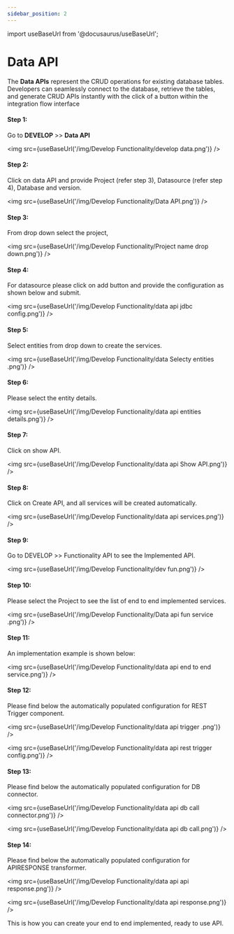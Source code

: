 ```yaml
---
sidebar_position: 2
---
```


import useBaseUrl from '@docusaurus/useBaseUrl';

# Data API

The **Data APIs** represent the CRUD operations for existing database tables. Developers can seamlessly connect to the database, retrieve the tables, and generate CRUD APIs instantly with the click of a button within the integration flow interface

#### Step 1: 

Go to **DEVELOP** >> **Data API** 

<img src={useBaseUrl('/img/Develop Functionality/develop data.png')} />

#### Step 2:

Click on data API and provide 
Project (refer step 3), 
Datasource (refer step 4), 
Database and version.

<img src={useBaseUrl('/img/Develop Functionality/Data API.png')} />


#### Step 3:

From drop down select the project, 

<img src={useBaseUrl('/img/Develop Functionality/Project name drop down.png')} />


#### Step 4:

For datasource please click on add button and provide the configuration as shown below and submit.

<img src={useBaseUrl('/img/Develop Functionality/data api jdbc config.png')} />


#### Step 5:

Select entities from drop down to create the services.

<img src={useBaseUrl('/img/Develop Functionality/data Selecty entities .png')} />


#### Step 6:

Please select the entity details.

<img src={useBaseUrl('/img/Develop Functionality/data api entities details.png')} />


#### Step 7:

Click on show API.

<img src={useBaseUrl('/img/Develop Functionality/data api Show API.png')} />


#### Step 8:

Click on Create API, and all services will be created automatically.

<img src={useBaseUrl('/img/Develop Functionality/data api services.png')} />


#### Step 9:

Go to DEVELOP >> Functionality API to see the Implemented API.

<img src={useBaseUrl('/img/Develop Functionality/dev fun.png')} />


#### Step 10:

Please select the Project to see the list of end to end implemented services.

<img src={useBaseUrl('/img/Develop Functionality/Data api fun service .png')} />


#### Step 11:

An implementation example is shown below:

<img src={useBaseUrl('/img/Develop Functionality/data api end to end service.png')} />
 

#### Step 12:

Please find below the automatically populated configuration for REST Trigger component.

<img src={useBaseUrl('/img/Develop Functionality/data api trigger .png')} />

<img src={useBaseUrl('/img/Develop Functionality/data api rest trigger config.png')} />


#### Step 13:

Please find below the automatically populated configuration for DB connector.

<img src={useBaseUrl('/img/Develop Functionality/data api db call connector.png')} />

<img src={useBaseUrl('/img/Develop Functionality/data api db call.png')} />


#### Step 14:

Please find below the automatically populated configuration for APIRESPONSE transformer.

<img src={useBaseUrl('/img/Develop Functionality/data api api response.png')} />

  
<img src={useBaseUrl('/img/Develop Functionality/data api response.png')} />


This is how you can create your end to end implemented, ready to use API.
